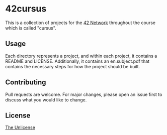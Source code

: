 # 42cursus

This is a collection of projects for the [42 Network](https://www.42network.org/) throughout the course which is called "cursus".

## Usage

Each directory represents a project, and within each project, it contains a README and LICENSE. Additionally, it contains an en.subject.pdf that contains the necessary steps for how the project should be built.

## Contributing

Pull requests are welcome. For major changes, please open an issue first
to discuss what you would like to change.

## License

[The Unlicense](https://choosealicense.com/licenses/unlicense/)
